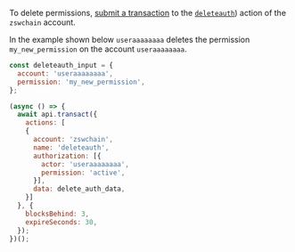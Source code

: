 To delete permissions, [submit a transaction](01_how-to-submit-a-transaction.md) to the [`deleteauth`](https://github.com/zhongshuwen/zswchain)) action of the `zswchain` account.

In the example shown below `useraaaaaaaa` deletes the permission `my_new_permission` on the account `useraaaaaaaa`.
```javascript
const deleteauth_input = {
  account: 'useraaaaaaaa',
  permission: 'my_new_permission',
};

(async () => {
  await api.transact({
    actions: [
    {
      account: 'zswchain',
      name: 'deleteauth',
      authorization: [{
        actor: 'useraaaaaaaa',
        permission: 'active',
      }],
      data: delete_auth_data,
    }]
  }, {
    blocksBehind: 3,
    expireSeconds: 30,
  });
})();
```